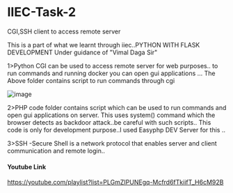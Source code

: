 # IIEC-Task-2
CGI,SSH client  to access remote server 
 
 This is a part of what we learnt through iiec..PYTHON WITH FLASK DEVELOPMENT
 Under guidance of "Vimal Daga Sir"
 
1>Python CGI can be used to access remote server for web purposes..
to run commands and running docker you can open gui applications ...
The Above folder contains script to run commands through cgi

![image](https://github.com/tejas-mn/SSH-Remote-Access/assets/68629215/2913bea4-4610-4a91-be5a-282f5f142786)

2>PHP code folder contains script which can be used to run commands and  open gui applications on server.
This uses system() command which the browser detects as backdoor attack..be careful with such scripts..
This code is only for development purpose..I used Easyphp DEV Server for this ..

3>SSH -Secure Shell is a network protocol that enables server and client communication and remote login..

#### Youtube Link
https://youtube.com/playlist?list=PLGmZIPUNEgq-Mcfrd6fTkiifT_H6cM92B
